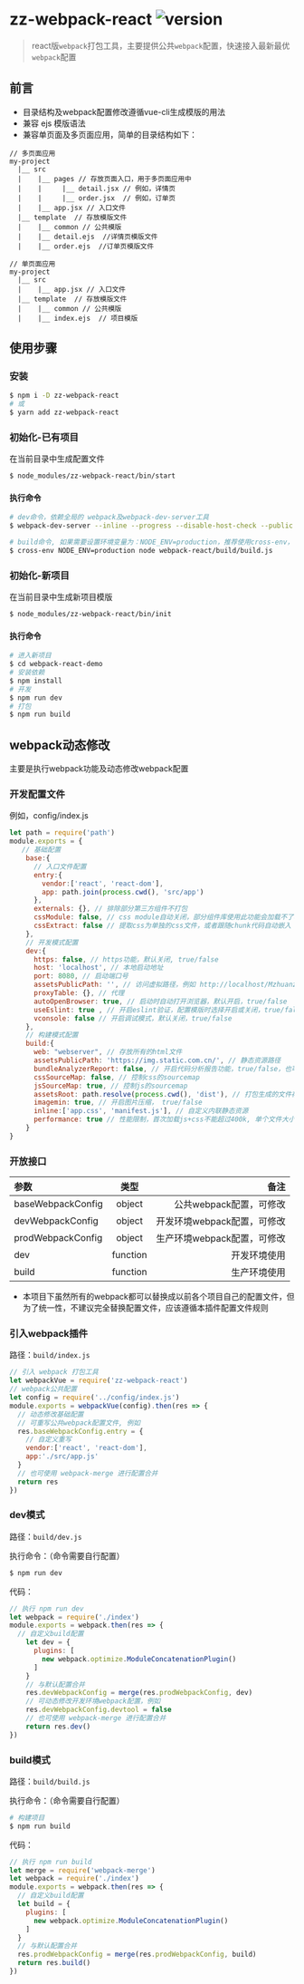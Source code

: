 # zz-webpack-react ![version](https://img.shields.io/badge/version-1.0.8-blue.svg?style=flat-square)
> react版`webpack`打包工具，主要提供公共`webpack`配置，快速接入最新最优`webpack`配置

## 前言

* 目录结构及webpack配置修改遵循vue-cli生成模版的用法
* 兼容 ejs 模版语法
* 兼容单页面及多页面应用，简单的目录结构如下：
````file
// 多页面应用
my-project
  |__ src
  |    |__ pages // 存放页面入口，用于多页面应用中
  |    |     |__ detail.jsx // 例如，详情页
  |    |     |__ order.jsx  // 例如，订单页
  |    |__ app.jsx // 入口文件
  |__ template  // 存放模版文件
  |    |__ common // 公共模版
  |    |__ detail.ejs  //详情页模版文件
  |    |__ order.ejs  //订单页模版文件

// 单页面应用
my-project
  |__ src
  |    |__ app.jsx // 入口文件
  |__ template  // 存放模版文件
  |    |__ common // 公共模版
  |    |__ index.ejs  // 项目模版
````

## 使用步骤
### 安装
````bash
$ npm i -D zz-webpack-react
# 或
$ yarn add zz-webpack-react
````
### 初始化-已有项目
在当前目录中生成配置文件

````bash
$ node_modules/zz-webpack-react/bin/start
````

#### 执行命令
````bash
# dev命令，依赖全局的 webpack及webpack-dev-server工具
$ webpack-dev-server --inline --progress --disable-host-check --public --config webpack-react/build/dev.js

# build命令, 如果需要设置环境变量为：NODE_ENV=production，推荐使用cross-env，可以兼容mac和windows
$ cross-env NODE_ENV=production node webpack-react/build/build.js
````
### 初始化-新项目
在当前目录中生成新项目模版
````bash
$ node_modules/zz-webpack-react/bin/init
````
#### 执行命令

````bash
# 进入新项目
$ cd webpack-react-demo
# 安装依赖
$ npm install
# 开发
$ npm run dev
# 打包
$ npm run build
````
## webpack动态修改

主要是执行webpack功能及动态修改webpack配置

### 开发配置文件

例如，config/index.js

```javascript
let path = require('path')
module.exports = {
   // 基础配置
    base:{
      // 入口文件配置
      entry:{
        vendor:['react', 'react-dom'],
        app: path.join(process.cwd(), 'src/app')
      },
      externals: {}, // 排除部分第三方组件不打包
      cssModule: false, // css module自动关闭，部分组件库使用此功能会加载不了样式，例如antd
      cssExtract: false // 提取css为单独的css文件，或者跟随chunk代码自动嵌入 <head>中，默认false，跟随chunk
    },
    // 开发模式配置
    dev:{
      https: false, // https功能，默认关闭, true/false
      host: 'localhost', // 本地启动地址
      port: 8080, // 启动端口号
      assetsPublicPath: '', // 访问虚拟路径，例如 http://localhost/Mzhuanzhuan/my-project/index.html
      proxyTable: {}, // 代理
      autoOpenBrowser: true, // 启动时自动打开浏览器，默认开启，true/false
      useEslint: true , // 开启eslint验证，配置模版时选择开启或关闭，true/false
      vconsole: false // 开启调试模式，默认关闭，true/false
    },
    // 构建模式配置
    build:{
      web: "webserver", // 存放所有的html文件
      assetsPublicPath: 'https://img.static.com.cn/', // 静态资源路径
      bundleAnalyzerReport: false, // 开启代码分析报告功能，true/false，也可使用命令 npm run build --report
      cssSourceMap: false, // 控制css的sourcemap
      jsSourceMap: true, // 控制js的sourcemap
      assetsRoot: path.resolve(process.cwd(), 'dist'), // 打包生成的文件存放目录
      imagemin: true, // 开启图片压缩， true/false
      inline:['app.css', 'manifest.js'], // 自定义内联静态资源
      performance: true // 性能限制，首次加载js+css不能超过400k, 单个文件大小不超过: 300k
    }
}
```

### 开放接口

| 参数  | 类型  | 备注 |
|:------------- |:---------------:| -------------:|
| baseWebpackConfig | object | 公共webpack配置，可修改 |
| devWebpackConfig | object | 开发环境webpack配置，可修改 |
| prodWebpackConfig | object | 生产环境webpack配置，可修改 |
| dev | function | 开发环境使用 |
| build | function | 生产环境使用 |

* 本项目下虽然所有的webpack都可以替换成以前各个项目自己的配置文件，但为了统一性，不建议完全替换配置文件，应该遵循本插件配置文件规则

### 引入webpack插件
路径：`build/index.js`

````javascript
// 引入 webpack 打包工具
let webpackVue = require('zz-webpack-react')
// webpack公共配置
let config = require('../config/index.js')
module.exports = webpackVue(config).then(res => {
  // 动态修改基础配置
  // 可重写公共webpack配置文件, 例如
  res.baseWebpackConfig.entry = {
    // 自定义重写
    vendor:['react', 'react-dom'],
    app:'./src/app.js'
  }
  // 也可使用 webpack-merge 进行配置合并
  return res
})
````
### dev模式
路径：`build/dev.js`

执行命令：（命令需要自行配置）
```bash
$ npm run dev
```

代码：
````javascript
// 执行 npm run dev
let webpack = require('./index')
module.exports = webpack.then(res => {
  // 自定义build配置
    let dev = {
      plugins: [
        new webpack.optimize.ModuleConcatenationPlugin()
      ]
    }
    // 与默认配置合并
    res.devWebpackConfig = merge(res.prodWebpackConfig, dev)
    // 可动态修改开发环境webpack配置，例如
    res.devWebpackConfig.devtool = false
    // 也可使用 webpack-merge 进行配置合并
    return res.dev()
})
````
### build模式
路径：`build/build.js`

执行命令：（命令需要自行配置）
```bash
# 构建项目
$ npm run build
```

代码：
```javascript
// 执行 npm run build
let merge = require('webpack-merge')
let webpack = require('./index')
module.exports = webpack.then(res => {
  // 自定义build配置
  let build = {
    plugins: [
      new webpack.optimize.ModuleConcatenationPlugin()
    ]
  }
  // 与默认配置合并
  res.prodWebpackConfig = merge(res.prodWebpackConfig, build)
  return res.build()
})
```

